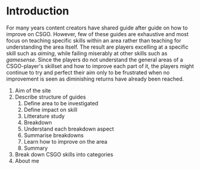 # Introduction

For many years content creators have shared guide after guide on how to improve on CSGO. However, few of these guides are exhaustive and most focus on teaching specific skills within an area rather than teaching for understanding the area itself. The result are players excelling at a specific skill such as *aiming*, while failing miserably at other skills such as *gamesense*. Since the players do not understand the general areas of a CSGO-player's skillset and how to improve each part of it, the players might continue to try and perfect their aim only to be frustrated when no improvement is seen as diminishing returns have already been reached.

1. Aim of the site  
1. Describe structure of guides
    1. Define area to be investigated 
    1. Define impact on skill
    1. Litterature study
    1. Breakdown
    1. Understand each breakdown aspect
    1. Summarise breakdowns
    1. Learn how to improve on the area
    1. Summary 
1. Break down CSGO skills into categories
1. About me

